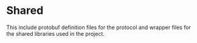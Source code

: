 # Shared

This include protobuf definition files for the protocol and wrapper files for the shared libraries used in the project.
